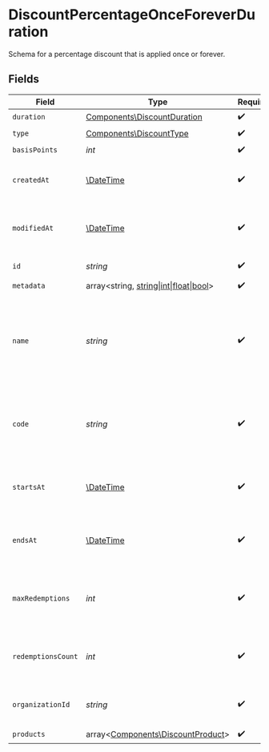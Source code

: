 # DiscountPercentageOnceForeverDuration

Schema for a percentage discount that is applied once or forever.


## Fields

| Field                                                                                                            | Type                                                                                                             | Required                                                                                                         | Description                                                                                                      | Example                                                                                                          |
| ---------------------------------------------------------------------------------------------------------------- | ---------------------------------------------------------------------------------------------------------------- | ---------------------------------------------------------------------------------------------------------------- | ---------------------------------------------------------------------------------------------------------------- | ---------------------------------------------------------------------------------------------------------------- |
| `duration`                                                                                                       | [Components\DiscountDuration](../../Models/Components/DiscountDuration.md)                                       | :heavy_check_mark:                                                                                               | N/A                                                                                                              |                                                                                                                  |
| `type`                                                                                                           | [Components\DiscountType](../../Models/Components/DiscountType.md)                                               | :heavy_check_mark:                                                                                               | N/A                                                                                                              |                                                                                                                  |
| `basisPoints`                                                                                                    | *int*                                                                                                            | :heavy_check_mark:                                                                                               | N/A                                                                                                              |                                                                                                                  |
| `createdAt`                                                                                                      | [\DateTime](https://www.php.net/manual/en/class.datetime.php)                                                    | :heavy_check_mark:                                                                                               | Creation timestamp of the object.                                                                                |                                                                                                                  |
| `modifiedAt`                                                                                                     | [\DateTime](https://www.php.net/manual/en/class.datetime.php)                                                    | :heavy_check_mark:                                                                                               | Last modification timestamp of the object.                                                                       |                                                                                                                  |
| `id`                                                                                                             | *string*                                                                                                         | :heavy_check_mark:                                                                                               | The ID of the object.                                                                                            |                                                                                                                  |
| `metadata`                                                                                                       | array<string, [string\|int\|float\|bool](../../Models/Components/DiscountPercentageOnceForeverDurationMetadata.md)> | :heavy_check_mark:                                                                                               | N/A                                                                                                              |                                                                                                                  |
| `name`                                                                                                           | *string*                                                                                                         | :heavy_check_mark:                                                                                               | Name of the discount. Will be displayed to the customer when the discount is applied.                            |                                                                                                                  |
| `code`                                                                                                           | *string*                                                                                                         | :heavy_check_mark:                                                                                               | Code customers can use to apply the discount during checkout.                                                    |                                                                                                                  |
| `startsAt`                                                                                                       | [\DateTime](https://www.php.net/manual/en/class.datetime.php)                                                    | :heavy_check_mark:                                                                                               | Timestamp after which the discount is redeemable.                                                                |                                                                                                                  |
| `endsAt`                                                                                                         | [\DateTime](https://www.php.net/manual/en/class.datetime.php)                                                    | :heavy_check_mark:                                                                                               | Timestamp after which the discount is no longer redeemable.                                                      |                                                                                                                  |
| `maxRedemptions`                                                                                                 | *int*                                                                                                            | :heavy_check_mark:                                                                                               | Maximum number of times the discount can be redeemed.                                                            |                                                                                                                  |
| `redemptionsCount`                                                                                               | *int*                                                                                                            | :heavy_check_mark:                                                                                               | Number of times the discount has been redeemed.                                                                  |                                                                                                                  |
| `organizationId`                                                                                                 | *string*                                                                                                         | :heavy_check_mark:                                                                                               | The organization ID.                                                                                             | 1dbfc517-0bbf-4301-9ba8-555ca42b9737                                                                             |
| `products`                                                                                                       | array<[Components\DiscountProduct](../../Models/Components/DiscountProduct.md)>                                  | :heavy_check_mark:                                                                                               | N/A                                                                                                              |                                                                                                                  |